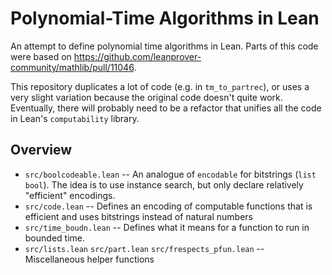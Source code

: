 # Polynomial-Time Algorithms in Lean

An attempt to define polynomial time algorithms in Lean. Parts of this code were based on https://github.com/leanprover-community/mathlib/pull/11046.

This repository duplicates a lot of code (e.g. in `tm_to_partrec`), or uses a very slight variation because the original code doesn't quite work.
Eventually, there will probably need to be a refactor that unifies all the code in Lean's `computability` library.

## Overview
  - `src/boolcodeable.lean` -- An analogue of `encodable` for bitstrings (`list bool`). The idea is to use instance search, but only declare relatively "efficient" encodings.
  - `src/code.lean` -- Defines an encoding of computable functions that is efficient and uses bitstrings instead of natural numbers
  -  `src/time_boudn.lean` -- Defines what it means for a function to run in bounded time.
  -  `src/lists.lean` `src/part.lean` `src/frespects_pfun.lean` -- Miscellaneous helper functions 

